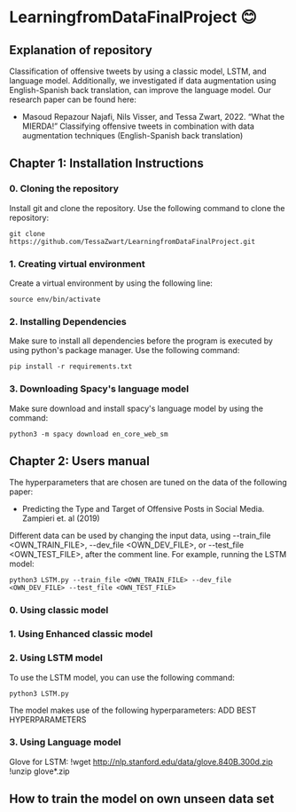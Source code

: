 # LearningfromDataFinalProject 😊
## Explanation of repository

Classification of offensive tweets by using a classic model, LSTM, and language model. Additionally, we investigated if data augmentation using English-Spanish back translation, can improve the language model. Our research paper can be found here:

* Masoud Repazour Najafi, Nils Visser, and Tessa Zwart, 2022. “What the MIERDA!” Classifying offensive tweets in combination with data augmentation techniques (English-Spanish back translation)

## Chapter 1: Installation Instructions
### 0. Cloning the repository
Install git and clone the repository. Use the following command to clone the repository:
```
git clone https://github.com/TessaZwart/LearningfromDataFinalProject.git
```

### 1. Creating virtual environment
Create a virtual environment by using the following line:
```
source env/bin/activate
```

### 2. Installing Dependencies
Make sure to install all dependencies before the program is executed by using python's package manager. Use the following command:
```
pip install -r requirements.txt
```


### 3. Downloading Spacy's language model
Make sure download and install spacy's language model by using the command:
```
python3 -m spacy download en_core_web_sm
```


## Chapter 2: Users manual
The hyperparameters that are chosen are tuned on the data of the following paper:
* Predicting the Type and Target of Offensive Posts in Social Media. Zampieri et. al
(2019)

Different data can be used by changing the input data, using --train_file <OWN_TRAIN_FILE>, --dev_file <OWN_DEV_FILE>, or --test_file <OWN_TEST_FILE>, after the comment line. For example, running the LSTM model:
```
python3 LSTM.py --train_file <OWN_TRAIN_FILE> --dev_file <OWN_DEV_FILE> --test_file <OWN_TEST_FILE>
```

### 0. Using classic model

### 1. Using Enhanced classic model

### 2. Using LSTM model
To use the LSTM model, you can use the following command:
```
python3 LSTM.py
```
The model makes use of the following hyperparameters:
ADD BEST HYPERPARAMETERS

### 3. Using Language model



Glove for LSTM:
!wget http://nlp.stanford.edu/data/glove.840B.300d.zip
!unzip glove*.zip

## How to train the model on own unseen data set


